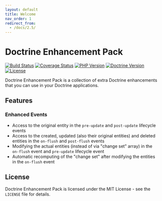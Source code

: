 ```yaml
---
layout: default
title: Welcome
nav_order: 1
redirect_from:
  - /docs/2.5/
---
```


# Doctrine Enhancement Pack

[![Build Status](https://travis-ci.org/darkwebdesign/doctrine-enhancement-pack.svg?branch=2.5)](https://travis-ci.org/darkwebdesign/doctrine-enhancement-pack?branch=2.5)
[![Coverage Status](https://codecov.io/gh/darkwebdesign/doctrine-enhancement-pack/branch/2.5/graph/badge.svg)](https://codecov.io/gh/darkwebdesign/doctrine-enhancement-pack)
[![PHP Version](https://img.shields.io/badge/php-5.4%2B-777BB3.svg)](https://php.net/)
[![Doctrine Version](https://img.shields.io/badge/doctrine-2.5-2E6BC8.svg)](http://www.doctrine-project.org/)
[![License](https://poser.pugx.org/darkwebdesign/doctrine-enhancement-pack/license?format=flat)](https://packagist.org/packages/darkwebdesign/doctrine-enhancement-pack)

Doctrine Enhancement Pack is a collection of extra Doctrine enhancements that you can use in your Doctrine applications.

## Features

### Enhanced Events

* Access to the original entity in the `pre-update` and `post-update` lifecycle events
* Access to the created, updated (also their original entities) and deleted entities in the `on-flush` and `post-flush`
  events
* Modifying the actual entities (instead of via "change set" array) in the `on-flush` event and `pre-update` lifecycle
  event
* Automatic recomputing of the "change set" after modifying the entities in the `on-flush` event

## License

Doctrine Enhancement Pack is licensed under the MIT License - see the `LICENSE` file for details.
